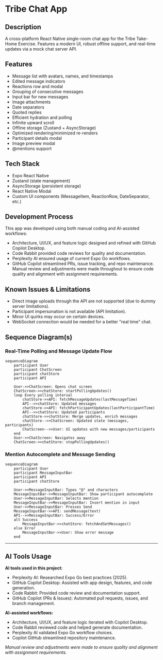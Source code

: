 # Tribe Chat App

## Description
A cross-platform React Native single-room chat app for the Tribe Take-Home Exercise. Features a modern UI, robust offline support, and real-time updates via a mock chat server API.

## Features
- Message list with avatars, names, and timestamps
- Edited message indicators
- Reactions row and modal
- Grouping of consecutive messages
- Input bar for new messages
- Image attachments
- Date separators
- Quoted replies
- Efficient hydration and polling
- Infinite upward scroll
- Offline storage (Zustand + AsyncStorage)
- Optimized rendering/minimized re-renders
- Participant details modal
- Image preview modal
- @mentions support

## Tech Stack
- Expo React Native
- Zustand (state management)
- AsyncStorage (persistent storage)
- React Native Modal
- Custom UI components (MessageItem, ReactionRow, DateSeparator, etc.)

## Development Process
This app was developed using both manual coding and AI-assisted workflows:
- Architecture, UI/UX, and feature logic designed and refined with GitHub Copilot Desktop.
- Code Rabbit provided code reviews for quality and documentation.
- Perplexity AI ensured usage of current Expo Go workflows.
- GitHub Copilot streamlined PRs, issue tracking, and repo maintenance.
Manual review and adjustments were made throughout to ensure code quality and alignment with assignment requirements.

## Known Issues & Limitations
- Direct image uploads through the API are not supported (due to dummy server limitations).
- Participant impersonation is not available (API limitation).
- Minor UI quirks may occur on certain devices.
- WebSocket connection would be needed for a better "real time" chat.

## Sequence Diagram(s)

### Real-Time Polling and Message Update Flow

```mermaid
sequenceDiagram
    participant User
    participant ChatScreen
    participant chatStore
    participant API

    User->>ChatScreen: Opens chat screen
    ChatScreen->>chatStore: startPollingUpdates()
    loop Every polling interval
        chatStore->>API: fetchMessageUpdates(lastMessageTime)
        API-->>chatStore: Updated messages
        chatStore->>API: fetchParticipantUpdates(lastParticipantTime)
        API-->>chatStore: Updated participants
        chatStore->>chatStore: Merge updates, enrich messages
        chatStore-->>ChatScreen: Updated state (messages, participants)
        ChatScreen-->>User: UI updates with new messages/participants
    end
    User->>ChatScreen: Navigates away
    ChatScreen->>chatStore: stopPollingUpdates()
```

### Mention Autocomplete and Message Sending

```mermaid
sequenceDiagram
    participant User
    participant MessageInputBar
    participant API
    participant chatStore

    User->>MessageInputBar: Types "@" and characters
    MessageInputBar->>MessageInputBar: Show participant autocomplete
    User->>MessageInputBar: Selects mention
    MessageInputBar->>MessageInputBar: Insert mention in input
    User->>MessageInputBar: Presses Send
    MessageInputBar->>API: sendMessage(text)
    API-->>MessageInputBar: Success/Error
    alt Success
        MessageInputBar->>chatStore: fetchAndSetMessages()
    else Error
        MessageInputBar->>User: Show error message
    end
```

---

## AI Tools Usage

**AI tools used in this project:**
- Perplexity AI: Researched Expo Go best practices (2025).
- GitHub Copilot Desktop: Assisted with app design, features, and code generation.
- Code Rabbit: Provided code review and documentation support.
- GitHub Copilot (PRs & Issues): Automated pull requests, issues, and branch management.

**AI-assisted workflows:**
- Architecture, UI/UX, and feature logic iterated with Copilot Desktop.
- Code Rabbit reviewed code and helped generate documentation.
- Perplexity AI validated Expo Go workflow choices.
- Copilot GitHub streamlined repository maintenance.

_Manual review and adjustments were made to ensure quality and alignment with assignment requirements._
